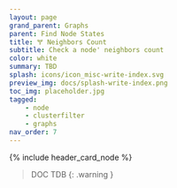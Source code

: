 ```yaml
---
layout: page
grand_parent: Graphs
parent: Find Node States
title: 🝖 Neighbors Count
subtitle: Check a node' neighbors count
color: white
summary: TBD
splash: icons/icon_misc-write-index.svg
preview_img: docs/splash-write-index.png
toc_img: placeholder.jpg
tagged: 
    - node
    - clusterfilter
    - graphs
nav_order: 7
---
```


{% include header_card_node %}

> DOC TDB
{: .warning }